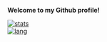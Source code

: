 <b>Welcome to my Github profile!</b>

[![stats](https://github-readme-stats.vercel.app/api?username=rxzyx&show_icons=true&theme=tokyonight)](https://github.com/rxzyx)<br>
[![lang](https://github-readme-stats.vercel.app/api/top-langs/?username=rxzyx&layout=compact&theme=tokyonight)](https://github.com/rxzyx)
